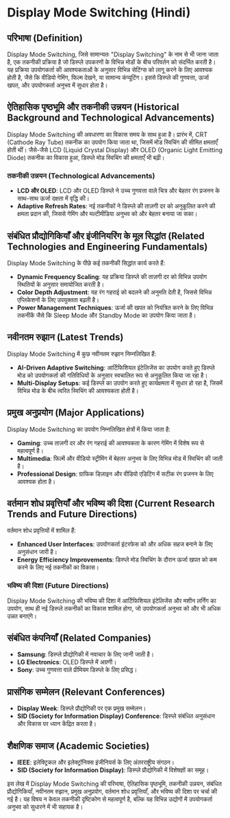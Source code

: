 # Display Mode Switching (Hindi)

## परिभाषा (Definition)

Display Mode Switching, जिसे सामान्यतः "Display Switching" के नाम से भी जाना जाता है, एक तकनीकी प्रक्रिया है जो डिस्प्ले उपकरणों के विभिन्न मोडों के बीच परिवर्तन को संदर्भित करती है। यह प्रक्रिया उपयोगकर्ता की आवश्यकताओं के अनुसार विभिन्न सेटिंग्स को लागू करने के लिए आवश्यक होती है, जैसे कि वीडियो गेमिंग, फिल्म देखने, या सामान्य कंप्यूटिंग। इससे डिस्प्ले की गुणवत्ता, ऊर्जा खपत, और उपयोगकर्ता अनुभव में सुधार होता है।

## ऐतिहासिक पृष्ठभूमि और तकनीकी उन्नयन (Historical Background and Technological Advancements)

Display Mode Switching की अवधारणा का विकास समय के साथ हुआ है। प्रारंभ में, CRT (Cathode Ray Tube) तकनीक का उपयोग किया जाता था, जिसमें मोड स्विचिंग की सीमित क्षमताएँ होती थीं। जैसे-जैसे LCD (Liquid Crystal Display) और OLED (Organic Light Emitting Diode) तकनीक का विकास हुआ, डिस्प्ले मोड स्विचिंग की क्षमताएँ भी बढ़ी। 

### तकनीकी उन्नयन (Technological Advancements)

- **LCD और OLED**: LCD और OLED डिस्प्ले ने उच्च गुणवत्ता वाले चित्र और बेहतर रंग प्रजनन के साथ-साथ ऊर्जा दक्षता में वृद्धि की।
- **Adaptive Refresh Rates**: नई तकनीकों ने डिस्प्ले की ताज़गी दर को अनुकूलित करने की क्षमता प्रदान की, जिससे गेमिंग और मल्टीमीडिया अनुभव को और बेहतर बनाया जा सका।

## संबंधित प्रौद्योगिकियाँ और इंजीनियरिंग के मूल सिद्धांत (Related Technologies and Engineering Fundamentals)

Display Mode Switching के पीछे कई तकनीकी सिद्धांत कार्य करते हैं:

- **Dynamic Frequency Scaling**: यह प्रक्रिया डिस्प्ले की ताज़गी दर को विभिन्न उपयोग स्थितियों के अनुसार समायोजित करती है।
- **Color Depth Adjustment**: यह रंग गहराई को बदलने की अनुमति देती है, जिससे विभिन्न एप्लिकेशनों के लिए उपयुक्तता बढ़ती है।
- **Power Management Techniques**: ऊर्जा की खपत को नियंत्रित करने के लिए विभिन्न तकनीकें जैसे कि Sleep Mode और Standby Mode का उपयोग किया जाता है।

## नवीनतम रुझान (Latest Trends)

Display Mode Switching में कुछ नवीनतम रुझान निम्नलिखित हैं:

- **AI-Driven Adaptive Switching**: आर्टिफिशियल इंटेलिजेंस का उपयोग करते हुए डिस्प्ले मोड को उपयोगकर्ता की गतिविधियों के अनुसार स्वचालित रूप से अनुकूलित किया जा रहा है।
- **Multi-Display Setups**: कई डिस्प्ले का उपयोग करते हुए कार्यक्षमता में सुधार हो रहा है, जिसमें विभिन्न मोड के बीच त्वरित स्विचिंग की आवश्यकता होती है।

## प्रमुख अनुप्रयोग (Major Applications)

Display Mode Switching का उपयोग निम्नलिखित क्षेत्रों में किया जाता है:

- **Gaming**: उच्च ताज़गी दर और रंग गहराई की आवश्यकता के कारण गेमिंग में विशेष रूप से महत्वपूर्ण है।
- **Multimedia**: फिल्में और वीडियो स्ट्रीमिंग में बेहतर अनुभव के लिए विभिन्न मोड में स्विचिंग की जाती है।
- **Professional Design**: ग्राफिक डिज़ाइन और वीडियो एडिटिंग में सटीक रंग प्रजनन के लिए आवश्यक होता है।

## वर्तमान शोध प्रवृत्तियाँ और भविष्य की दिशा (Current Research Trends and Future Directions)

वर्तमान शोध प्रवृत्तियों में शामिल हैं:

- **Enhanced User Interfaces**: उपयोगकर्ता इंटरफेस को और अधिक सहज बनाने के लिए अनुसंधान जारी है।
- **Energy Efficiency Improvements**: डिस्प्ले मोड स्विचिंग के दौरान ऊर्जा खपत को कम करने के लिए नई तकनीकों का विकास।

### भविष्य की दिशा (Future Directions)

Display Mode Switching की भविष्य की दिशा में आर्टिफिशियल इंटेलिजेंस और मशीन लर्निंग का उपयोग, साथ ही नई डिस्प्ले तकनीकों का विकास शामिल होगा, जो उपयोगकर्ता अनुभव को और भी अधिक उन्नत बनाएंगे।

## संबंधित कंपनियाँ (Related Companies)

- **Samsung**: डिस्प्ले प्रौद्योगिकी में नवाचार के लिए जानी जाती है।
- **LG Electronics**: OLED डिस्प्ले में अग्रणी।
- **Sony**: उच्च गुणवत्ता वाले प्रीमियम डिस्प्ले के लिए प्रसिद्ध।

## प्रासंगिक सम्मेलन (Relevant Conferences)

- **Display Week**: डिस्प्ले प्रौद्योगिकी पर एक प्रमुख सम्मेलन।
- **SID (Society for Information Display) Conference**: डिस्प्ले संबंधित अनुसंधान और विकास पर ध्यान केंद्रित करता है।

## शैक्षणिक समाज (Academic Societies)

- **IEEE**: इलेक्ट्रिकल और इलेक्ट्रॉनिक्स इंजीनियर्स के लिए अंतरराष्ट्रीय संगठन।
- **SID (Society for Information Display)**: डिस्प्ले प्रौद्योगिकी में विशेषज्ञों का समूह।

इस लेख में Display Mode Switching की परिभाषा, ऐतिहासिक पृष्ठभूमि, तकनीकी उन्नयन, संबंधित प्रौद्योगिकियाँ, नवीनतम रुझान, प्रमुख अनुप्रयोग, वर्तमान शोध प्रवृत्तियाँ, और भविष्य की दिशा पर चर्चा की गई है। यह विषय न केवल तकनीकी दृष्टिकोण से महत्वपूर्ण है, बल्कि यह विभिन्न उद्योगों में उपयोगकर्ता अनुभव को सुधारने में भी सहायक है।
